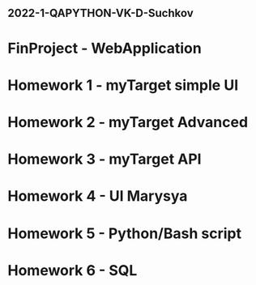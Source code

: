 ## 2022-1-QAPYTHON-VK-D-Suchkov
# FinProject - WebApplication 
# Homework 1 - myTarget simple UI
# Homework 2 - myTarget Advanced 
# Homework 3 - myTarget API
# Homework 4 - UI Marysya 
# Homework 5 - Python/Bash script
# Homework 6 - SQL 
